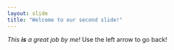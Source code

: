 ```yaml
---
layout: slide
title: "Welcome to our second slide!"
---
```

_This **is** a great job by me!_
Use the left arrow to go back!
